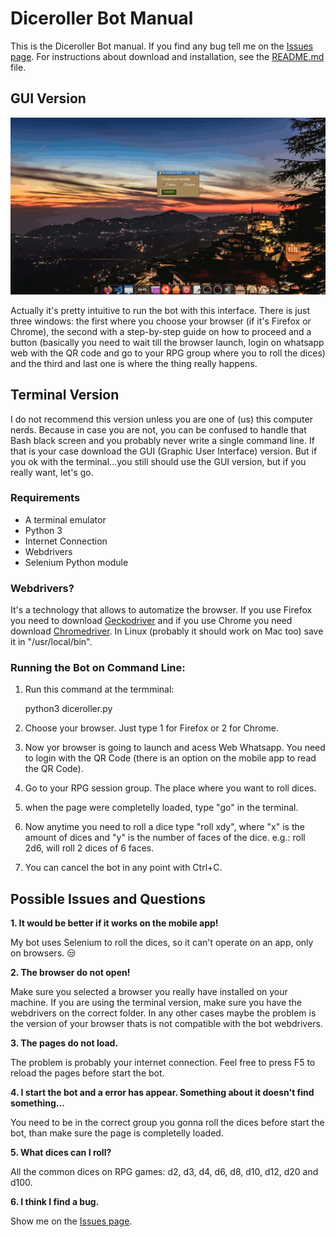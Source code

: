 # Diceroller Bot Manual

This is the Diceroller Bot manual. If you find any bug tell me on the [Issues page](https://github.com/AlmirPaulo/Diceroller_Bot/issues). 
For instructions about download and installation, see the [README.md](https://github.com/AlmirPaulo/Diceroller_Bot/blob/main/README.md) file. 

## GUI Version

<img src='https://github.com/AlmirPaulo/Diceroller_Bot/blob/main/diceroller.gif'></img>

Actually it's pretty intuitive to run the bot with this interface. There is just three windows: the first where you choose your browser (if it's Firefox or Chrome), the second with a step-by-step guide on how to proceed and a button (basically you need to wait till the browser launch, login on whatsapp web with the QR code and go to your RPG group where you to roll the dices) and the third and last one is where the thing really happens. 

## Terminal Version

I do not recommend this version unless you are one of (us) this computer nerds. Because in case you are not, you can be confused to handle that Bash black screen and you probably never write a single command line. If that is your case download the GUI (Graphic User Interface) version. 
But if you ok with the terminal...you still should use the GUI version, but if you really want, let's go.   

### Requirements
* A terminal emulator
* Python 3
* Internet Connection
* Webdrivers
* Selenium Python module

### Webdrivers?

It's a technology that allows to automatize the browser. If you use Firefox you need to download [Geckodriver](https://github.com/mozilla/geckodriver/releases) and if you use Chrome you need download [Chromedriver](https://sites.google.com/a/chromium.org/chromedriver/). In Linux (probably it should work on Mac too) save it in "/usr/local/bin".

### Running the Bot on Command Line:
1. Run this command at the termminal:

    python3 diceroller.py

2. Choose your browser. Just type 1 for Firefox or 2 for Chrome.

3. Now yor browser is going to launch and acess Web Whatsapp. You need to login with the QR Code (there is an option on the mobile app to read the QR Code). 

4. Go to your RPG session group. The place where you want  to roll dices.

5. when the page were completelly loaded, type "go" in the terminal.

6. Now anytime you need to roll a dice type "roll xdy", where "x" is the amount of dices and "y" is the number of faces of the dice. e.g.: roll 2d6, will roll 2 dices of 6 faces.  

7. You can cancel the bot in any point with Ctrl+C.

## Possible Issues and Questions

**1. It would be better if it works on the mobile app!**

My bot uses Selenium to roll the dices, so it can't operate on an app, only on browsers. :unamused:

**2. The browser do not open!**

Make sure you selected a browser you really have installed on your machine. If you are using the terminal version, make sure you have the webdrivers on the correct folder. In any other cases maybe the problem is the version of your browser thats is not compatible with the bot webdrivers. 

**3. The pages do not load.**

The problem is probably your internet connection. Feel free to press F5 to reload the pages before start the bot. 

**4. I start the bot and a error has appear. Something about it doesn't find something...**

You need to be in the correct group you gonna roll the dices before start the bot, than make sure the page is completelly loaded. 

**5. What dices can I roll?**

All the common dices on RPG games: d2, d3, d4, d6, d8, d10, d12, d20 and d100.

**6. I think I find a bug.**

Show me on the [Issues page](https://github.com/AlmirPaulo/Diceroller_Bot/issues).
